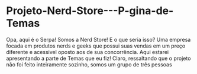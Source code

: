 # Projeto-Nerd-Store---P-gina-de-Temas
Opa, aqui é o Serpa! Somos a Nerd Store! E o que seria isso?  Uma empresa focada em produtos nerds e geeks que possui suas vendas em um preço diferente e acessivel oposto aos de sua concorrência. Aqui estarei apresentando a parte de Temas que eu fiz! Claro, ressaltando que o projeto não foi feito inteiramente sozinho, somos um grupo de três pessoas
